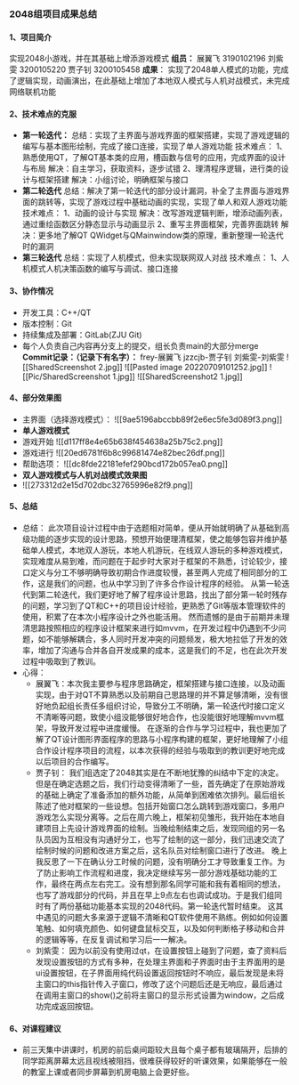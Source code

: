 ### 2048组项目成果总结 ###
#### 1、项目简介 ####
实现2048小游戏，并在其基础上增添游戏模式
**组员：**
展翼飞 3190102196
刘紫雯 3200105220
贾子钊 3200105458
**成果**：
实现了2048单人模式的功能，完成了逻辑实现，动画演出，在此基础上增加了本地双人模式与人机对战模式，未完成网络联机功能

#### 2、技术难点的克服 ####
* **第一轮迭代：**
	总结：实现了主界面与游戏界面的框架搭建，实现了游戏逻辑的编写与基本图形绘制，完成了接口连接，实现了单人游戏功能
	技术难点：
	1、熟悉使用QT，了解QT基本类的应用，槽函数与信号的应用，完成界面的设计与布局
	解决：自主学习，获取资料，逐步试错
	2、理清程序逻辑，进行类的设计与框架搭建
	解决：小组讨论，明确框架与接口
* **第二轮迭代**
	总结：解决了第一轮迭代的部分设计漏洞，补全了主界面与游戏界面的跳转等，实现了游戏过程中基础动画的实现，实现了单人和双人游戏功能
	技术难点：
	1、动画的设计与实现
	解决：改写游戏逻辑判断，增添动画列表，通过重绘函数区分静态显示与动画显示
	2、重写主界面框架，完善界面跳转
	解决：更多地了解QT QWidget与QMainwindow类的原理，重新整理一轮迭代时的漏洞
* **第三轮迭代**
	总结：实现了人机模式，但未实现联网双人对战
	技术难点：
	1、人机模式人机决策函数的编写与调试、接口连接

#### 3、协作情况 ####
* 开发工具：C++/QT 
* 版本控制：Git
* 持续集成及部署：GitLab(ZJU Git)
* 每个人负责自己内容再分支上的提交，组长负责main的大部分merge
**Commit记录：（记录下有名字）：**
frey-展翼飞
jzzcjb-贾子钊
刘紫雯-刘紫雯
![[SharedScreenshot 2.jpg]]
![[Pasted image 20220709101252.jpg]]
![[Pic/SharedScreenshot 1.jpg]]
![[SharedScreenshot2 1.jpg]]

#### 4、部分效果图 ####
* 主界面（选择游戏模式）：
![[9ae5196abccbb89f2e6ec5fe3d089f3.png]]
* **单人游戏模式**
* 游戏开始
 ![[d117ff8e4e65b638f454638a25b75c2.png]]
* 游戏进行
![[20ed6781f6b8c99681474e82bec26df.png]]
* 帮助选项：
	![[dc8fde22181efef290bcd172b057ea0.png]]
* **双人游戏模式与人机对战模式效果图**
* ![[273312d2e15d702dbc32765996e82f9.png]]

#### 5、总结 ####
* 总结：
	此次项目设计过程中由于选题相对简单，便从开始就明确了从基础到高级功能的逐步实现的设计思路，预想开始便理清框架，使之能够包容并维护基础单人模式，本地双人游玩，本地人机游玩，在线双人游玩的多种游戏模式，实现难度从易到难，而问题在于起步时大家对于框架的不熟悉，讨论较少，接口定义与分工不够明确导致初期合作进度较慢，甚至两人完成了相同部分的工作，这是我们的问题，也从中学习到了许多合作设计程序的经验。
	从第一轮迭代到第二轮迭代，我们更好地了解了程序设计思路，找出了部分第一轮时残存的问题，学习到了QT和C++的项目设计经验，更熟悉了Git等版本管理软件的使用，积累了在本次小程序设计之外也能活用。
	然而遗憾的是由于前期并未理清思路按照相应的程序设计框架来进行如mvvm，在开发过程中仍遇到不少问题，如不能够解耦合，多人同时开发冲突的问题频发，极大地拉低了开发的效率，增加了沟通与合并各自开发成果的成本，这是我们的不足，也在此次开发过程中吸取到了教训。
* 心得：
	* 展翼飞：本次我主要参与程序思路确定，框架搭建与接口连接，以及动画实现，由于对QT不算熟悉以及前期自己思路理的并不算足够清晰，没有很好地负起组长责任多组织讨论，导致分工不明确，第一轮迭代时接口定义不清晰等问题，致使小组没能够很好地合作，也没能很好地理解mvvm框架，导致开发过程中进度缓慢。
	  在逐渐的合作与学习过程中，我也更加了解了QT设计图形界面程序的思路与小程序构建的框架，更好地理解了小组合作设计程序项目的流程，以本次获得的经验与吸取到的教训更好地完成以后项目的合作编写。
	* 贾子钊：
	  我们组选定了2048其实是在不断地犹豫的纠结中下定的决定。但是在确定选题之后，我们行动变得清晰了一些，首先确定了在原始游戏的基础上确定了准备添加的额外功能，从简单到困难依次排列。最后组长陈述了他对框架的一些设想。包括开始窗口怎么跳转到游戏窗口，多用户游戏怎么实现分离等。之后在周六晚上，框架初见雏形，我开始在本地自建项目上先设计游戏界面的绘制。当晚绘制结束之后，发现同组的另一名队员因为互相没有沟通好分工，也写了绘制的这一部分，我们迅速交流了绘制时候的问题和改进方案之后，这名队员对绘制窗口进行了改进。
	  晚上我反思了一下在确认分工时候的问题，没有明确分工才导致重复工作。为了防止影响工作流程和进度，我决定继续写另一部分游戏基础功能的工作，最终在两点左右完工。没有想到那名同学可能和我有着相同的想法，也写了游戏部分的代码，并且在早上9点左右也调试成功。于是我们组同时有了两份基础功能基本实现的2048代码。第一轮迭代暂时结束。
	  这其中遇见的问题大多来源于逻辑不清晰和QT软件使用不熟练。例如如何设置笔触、如何填充颜色、如何键盘鼠标交互，以及如何判断格子移动和合并的逻辑等等，在反复调试和学习后一一解决。
	* 刘紫雯：
	  因为以前没有使用过qt，在设置按钮上碰到了问题，查了资料后发现设置按钮的方式有多种，在处理主界面和子界面时由于主界面用的是ui设置按钮，在子界面用纯代码设置返回按钮时不响应，最后发现是未将主窗口的this指针传入子窗口，修改了这个问题后还是无响应，最后通过在调用主窗口的show()之前将主窗口的显示形式设置为window，之后成功完成返回按钮。
	  
#### 6、对课程建议 ####
* 前三天集中讲课时，机房的前后桌间距较大且每个桌子都有玻璃隔开，后排的同学距离屏幕太远且视线被阻挡，很难获得较好的听课效果，如果能够在一般的教室上课或者同步屏幕到机房电脑上会更好些。